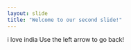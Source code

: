 ```yaml
---
layout: slide
title: "Welcome to our second slide!"
---
```

i love india
Use the left arrow to go back!
